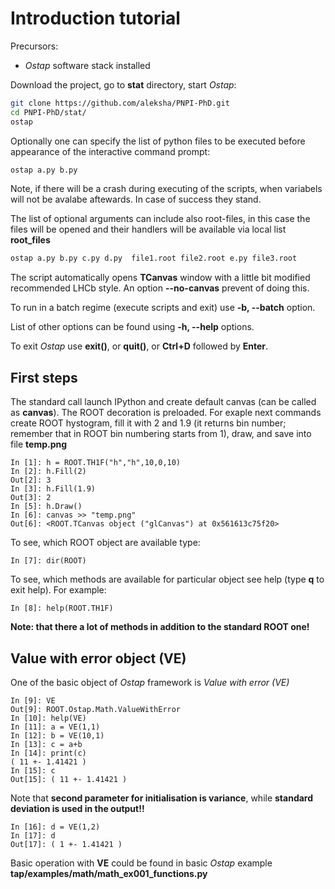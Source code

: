 Introduction tutorial
=====================

Precursors:
 * _Ostap_ software stack installed

Download the project, go to **stat** directory, start _Ostap_:
```bash
git clone https://github.com/aleksha/PNPI-PhD.git
cd PNPI-PhD/stat/
ostap
```

Optionally one can specify the list of python files to be executed 
before appearance of the interactive command prompt: 
```bash
ostap a.py b.py
```
Note, if there will be a crash during executing of the scripts, when variabels will
not be avalabe aftewards. In case of success they stand.

The list of optional arguments can include also root-files, in this case the files will 
be opened and their handlers will be available via local list **root_files**
```bash
ostap a.py b.py c.py d.py  file1.root file2.root e.py file3.root 
```

The script automatically opens **TCanvas** window with a little bit modified recommended LHCb style.
An option **--no-canvas** prevent of doing this.

To run in a batch regime (execute scripts and exit) use **-b, --batch** option.

List of other options can be found using **-h, --help** options.

To exit _Ostap_ use **exit()**, or **quit()**, or **Ctrl+D** followed by **Enter**.

First steps
-----------

The standard call launch IPython and create default canvas (can be called as __canvas__).
The ROOT decoration is preloaded.
For exaple next commands create ROOT hystogram, fill it with 2 and 1.9 (it returns bin number;
remember that in ROOT bin numbering starts from 1), draw, and save into file **temp.png**
```ipython
In [1]: h = ROOT.TH1F("h","h",10,0,10)
In [2]: h.Fill(2)
Out[2]: 3
In [3]: h.Fill(1.9)
Out[3]: 2
In [5]: h.Draw()
In [6]: canvas >> "temp.png"
Out[6]: <ROOT.TCanvas object ("glCanvas") at 0x561613c75f20>
```
To see, which ROOT object are available type:
```ipython
In [7]: dir(ROOT)
```
To see, which methods are available for particular object see help (type **q** to exit help).
For example:
```ipython
In [8]: help(ROOT.TH1F)
```
**Note: that there a lot of methods in addition to the standard ROOT one!**

Value with error object (VE)
----------------------------

One of the basic object of _Ostap_ framework is _Value with error (VE)_
```ipython
In [9]: VE
Out[9]: ROOT.Ostap.Math.ValueWithError
In [10]: help(VE)
In [11]: a = VE(1,1)
In [12]: b = VE(10,1)
In [13]: c = a+b
In [14]: print(c)
( 11 +- 1.41421 )
In [15]: c
Out[15]: ( 11 +- 1.41421 )

```
Note that **second parameter for initialisation is variance**,
while **standard deviation is used in the output!!**

```ipython
In [16]: d = VE(1,2)
In [17]: d
Out[17]: ( 1 +- 1.41421 )
```


Basic operation with **VE** could be found in basic _Ostap_ example 
**tap/examples/math/math_ex001_functions.py**
